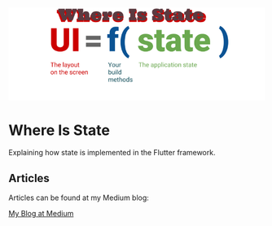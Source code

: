 ![Where Is State](./media/where-is-state.png)

# Where Is State

Explaining how state is implemented in the Flutter framework.

## Articles

Articles can be found at my Medium blog:

[My Blog at Medium](https://fredgrott.medium.com)

